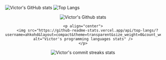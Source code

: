 ![Victor's GitHub stats]()
![Top Langs]()

<div align="center">
    <p align="center">
        <img src="https://github-readme-stats.vercel.app/api?username=ahkohd&hide=contribs&theme=transparent" alt="Victor's Github stats" />
    </p>

    <p align="center">
        <img src="https://github-readme-stats.vercel.app/api/top-langs/?username=ahkohd&layout=compact&theme=transparent&size_weight=0&count_weight=1" alt="Victor's programming languages stats" />
    </p>

</div>

<p align="center">
    <img src="https://github-readme-streak-stats.herokuapp.com?user=ahkohd&hide_border=true" alt="Victor's commit streaks stats" />
</p>
